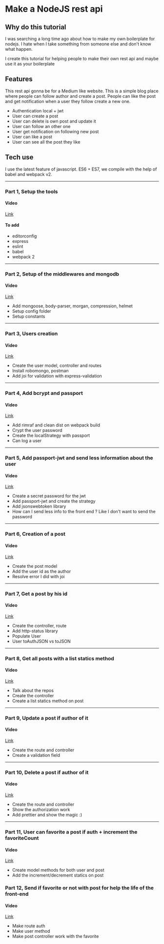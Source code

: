 # Make a NodeJS rest api

## Why do this tutorial

I was searching a long time ago about how to make my own boilerplate for nodejs. I hate when I take something from someone else and don't know what happen.

I create this tutorial for helping people to make their own rest api and maybe use it as your boilerplate

## Features

This rest api gonna be for a Medium like website. This is a simple blog place where people can follow author and create a post. People can like the post and get notification when a user they follow create a new one.

- Authentication local + jwt
- User can create a post
- User can delete is own post and update it
- User can follow an other one
- User get notification on following new post
- User can like a post
- User can see all the post they like

## Tech use

I use the latest feature of javascript. ES6 + ES7, we compile with the help of babel and webpack v2.

---

### Part 1, Setup the tools

#### Video

[Link](https://youtu.be/UL66bwInJHY)

#### To add

- editorconfig
- express
- eslint
- babel
- webpack 2

---

### Part 2, Setup of the middlewares and mongodb

#### Video

[Link](https://youtu.be/PuY3w1VY0z8)

- Add mongoose, body-parser, morgan, compression, helmet
- Setup config folder
- Setup constants

---

### Part 3, Users creation

#### Video

[Link](https://youtu.be/i5yb_HRWbeg)

- Create the user model, controller and routes
- Install robomongo, postman
- Add joi for validation with express-validation

---

### Part 4, Add bcrypt and passport

#### Video

[Link](https://youtu.be/iBnLWrw3NpY)

- Add rimraf and clean dist on webpack build
- Crypt the user password
- Create the localStrategy with passport
- Can log a user

---

### Part 5, Add passport-jwt and send less information about the user

#### Video

[Link](https://youtu.be/fVq3VFjASqY)

- Create a secret password for the jwt
- Add passport-jwt and create the strategy
- Add jsonswebtoken library
- How can I send less info to the front end ? Like I don't want to send the password

---

### Part 6, Creation of a post

#### Video

[Link](https://youtu.be/3zfPrFy9ZQY)

- Create the post model
- Add the user id as the author
- Resolve error I did with joi

---

### Part 7, Get a post by his id

#### Video

[Link](https://youtu.be/jOtsq343AgM)

- Create the controller, route
- Add http-status library
- Populate User
- User toAuthJSON vs toJSON

---

### Part 8, Get all posts with a list statics method

#### Video

[Link](https://youtu.be/PKkaVz6aMws)

- Talk about the repos
- Create the controller
- Create a list statics method on post

---

### Part 9, Update a post if author of it

#### Video

[Link](https://youtu.be/GUlbkmxhg_k)

- Create the route and controller
- Create a validation field

---

### Part 10, Delete a post if author of it

#### Video

[Link](https://youtu.be/0lrzX_nWvAA)

- Create the route and controller
- Show the authorization work
- Add prettier and show the magic :)

---

### Part 11, User can favorite a post if auth + increment the favoriteCount

#### Video

[Link](https://youtu.be/VeNWdciXVQ0)

- Create model methods for both user and post
- Add the increment/decrement statics on post

### Part 12, Send if favorite or not with post for help the life of the front-end

#### Video

[Link](https://youtu.be/tuftcAdw8yc)

- Make route auth
- Make user method
- Make post controller work with the favorite